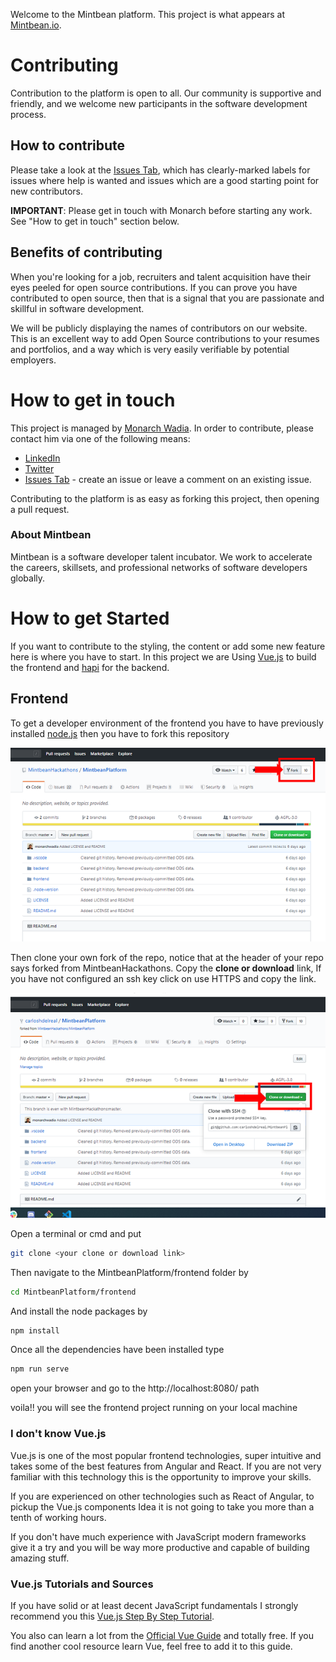 Welcome to the Mintbean platform. This project is what appears at [Mintbean.io](https://mintbean.io).

# Contributing

Contribution to the platform is open to all. Our community is supportive and friendly, and we welcome new participants in the software development process.

## How to contribute

Please take a look at the [Issues Tab](https://github.com/MintbeanHackathons/MintbeanPlatform/issues), which has clearly-marked labels for issues where help is wanted and issues which are a good starting point for new contributors. 

**IMPORTANT**: Please get in touch with Monarch before starting any work. See "How to get in touch" section below.

## Benefits of contributing

When you're looking for a job, recruiters and talent acquisition have their eyes peeled for open source contributions. If you can prove you have contributed to open source, then that is a signal that you are passionate and skillful in software development.

We will be publicly displaying the names of contributors on our website. This is an excellent way to add Open Source contributions to your resumes and portfolios, and a way which is very easily verifiable by potential employers.

# How to get in touch

This project is managed by [Monarch Wadia](https://github.com/monarchwadia). In order to contribute, please contact him via one of the following means:

* [LinkedIn](https://linkedin.com/in/monarchwadia)
* [Twitter](https://twitter.com/monarchwadia)
* [Issues Tab](https://github.com/MintbeanHackathons/MintbeanPlatform/issues) - create an issue or leave a comment on an existing issue.

Contributing to the platform is as easy as forking this project, then opening a pull request.

### About Mintbean

Mintbean is a software developer talent incubator. We work to accelerate the careers, skillsets, and professional networks of software developers globally.

# How to get Started

If you want to contribute to the styling, the content or add some new feature here is where you have to start. In this project we are Using [Vue.js](https://vuejs.org/) to build the frontend and [hapi](https://hapi.dev/) for the backend.

## Frontend

To get a developer environment of the frontend you have to have previously installed [node.js](https://nodejs.org/) then you have to fork this repository 

![Fork this repo](assets/fork-repo.png)

Then clone your own fork of the repo, notice that at the header of your repo says forked from MintbeanHackathons. Copy the **clone or download** link, If you have not configured an ssh key click on use HTTPS and copy the link.

![Clone your repo](assets/clone-your-repo.png)

Open a terminal or cmd and put 

```bash
git clone <your clone or download link>

```
Then navigate to the MintbeanPlatform/frontend folder by

```bash
cd MintbeanPlatform/frontend
```

And install the node packages by

```bash
npm install
```

Once all the dependencies have been installed type

```bash
npm run serve
```

open your browser and go to the http://localhost:8080/ path

voila!! you will see the frontend project running on your local machine

### I don't know Vue.js

Vue.js is one of the most popular frontend technologies, super intuitive and takes some of the best features from Angular and React. If you are not very familiar with this technology this is the opportunity to improve your skills. 

If you are experienced on other technologies such as React of Angular, to pickup the Vue.js components Idea it is not going to take you more than a tenth of working hours.

If you don't have much experience with JavaScript modern frameworks give it a try and you will be way more productive and capable of building amazing stuff.

### Vue.js Tutorials and Sources

If you have solid or at least decent JavaScript fundamentals I strongly recommend you this [Vue.js Step By Step Tutorial](https://laracasts.com/series/learn-vue-2-step-by-step).

You also can learn a lot from the [Official Vue Guide](https://vuejs.org/v2/guide/) and totally free. If you find another cool resource learn Vue, feel free to add it to this guide.
